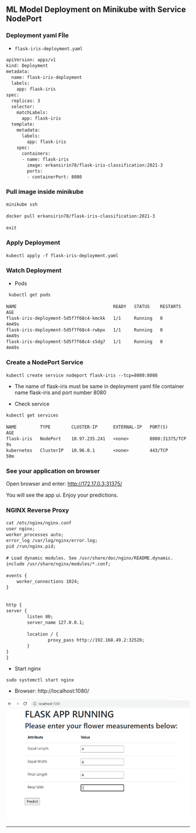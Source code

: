 ## ML Model Deployment on Minikube with Service NodePort

### Deployment yaml Fİle

- `flask-iris-deployment.yaml`
```
apiVersion: apps/v1
kind: Deployment
metadata:
  name: flask-iris-deployment
  labels:
    app: flask-iris
spec:
  replicas: 3
  selector:
    matchLabels:
      app: flask-iris
  template:
    metadata:
      labels:
        app: flask-iris
    spec:
      containers:
      - name: flask-iris
        image: erkansirin78/flask-iris-classification:2021-3
        ports:
        - containerPort: 8080
```
### Pull image inside minikube
```commandline
minikube ssh

docker pull erkansirin78/flask-iris-classification:2021-3

exit
```

### Apply Deployment 
` kubectl apply -f flask-iris-deployment.yaml `   

### Watch Deployment 
- Pods 
```
 kubectl get pods

NAME                                     READY   STATUS    RESTARTS   AGE
flask-iris-deployment-5d5f7f68c4-kmckk   1/1     Running   0          4m49s
flask-iris-deployment-5d5f7f68c4-rwbpx   1/1     Running   0          4m49s
flask-iris-deployment-5d5f7f68c4-s5dg7   1/1     Running   0          4m49s
```

### Create a NodePort Service 
` kubectl create service nodeport flask-iris --tcp=8080:8080 `

- The name of flask-iris must be same in deployment yaml file  container name  flask-iris and port number 8080 

- Check service 
```
kubectl get services

NAME         TYPE        CLUSTER-IP      EXTERNAL-IP   PORT(S)          AGE
flask-iris   NodePort    10.97.235.241   <none>        8080:31375/TCP   9s
kubernetes   ClusterIP   10.96.0.1       <none>        443/TCP          50m
```

### See your application on browser 
Open browser and enter: http://172.17.0.3:31375/

You will see the app ui. Enjoy your predictions.

### NGINX Reverse Proxy
```commandline
cat /etc/nginx/nginx.conf
user nginx;
worker_processes auto;
error_log /var/log/nginx/error.log;
pid /run/nginx.pid;

# Load dynamic modules. See /usr/share/doc/nginx/README.dynamic.
include /usr/share/nginx/modules/*.conf;

events {
    worker_connections 1024;
}


http {
server {
        listen 80;
        server_name 127.0.0.1;

        location / {
                proxy_pass http://192.168.49.2:32520;
        }
}
}

```
- Start nginx
```commandline
sudo systemctl start nginx
```

- Browser: http://localhost:1080/

![](images/flask_iris_prediction_web_ui.png)

---
